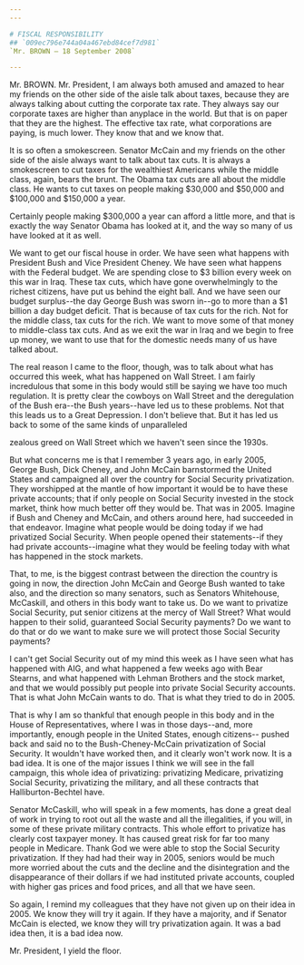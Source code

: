 ```yaml
---
---

# FISCAL RESPONSIBILITY
## `009ec796e744a04a467ebd84cef7d981`
`Mr. BROWN — 18 September 2008`

---
```



Mr. BROWN. Mr. President, I am always both amused and amazed to hear 
my friends on the other side of the aisle talk about taxes, because 
they are always talking about cutting the corporate tax rate. They 
always say our corporate taxes are higher than anyplace in the world. 
But that is on paper that they are the highest. The effective tax rate, 
what corporations are paying, is much lower. They know that and we know 
that.

It is so often a smokescreen. Senator McCain and my friends on the 
other side of the aisle always want to talk about tax cuts. It is 
always a smokescreen to cut taxes for the wealthiest Americans while 
the middle class, again, bears the brunt. The Obama tax cuts are all 
about the middle class. He wants to cut taxes on people making $30,000 
and $50,000 and $100,000 and $150,000 a year.

Certainly people making $300,000 a year can afford a little more, and 
that is exactly the way Senator Obama has looked at it, and the way so 
many of us have looked at it as well.

We want to get our fiscal house in order. We have seen what happens 
with President Bush and Vice President Cheney. We have seen what 
happens with the Federal budget. We are spending close to $3 billion 
every week on this war in Iraq. These tax cuts, which have gone 
overwhelmingly to the richest citizens, have put us behind the eight 
ball. And we have seen our budget surplus--the day George Bush was 
sworn in--go to more than a $1 billion a day budget deficit. That is 
because of tax cuts for the rich. Not for the middle class, tax cuts 
for the rich. We want to move some of that money to middle-class tax 
cuts. And as we exit the war in Iraq and we begin to free up money, we 
want to use that for the domestic needs many of us have talked about.

The real reason I came to the floor, though, was to talk about what 
has occurred this week, what has happened on Wall Street. I am fairly 
incredulous that some in this body would still be saying we have too 
much regulation. It is pretty clear the cowboys on Wall Street and the 
deregulation of the Bush era--the Bush years--have led us to these 
problems. Not that this leads us to a Great Depression. I don't believe 
that. But it has led us back to some of the same kinds of unparalleled


zealous greed on Wall Street which we haven't seen since the 1930s.

But what concerns me is that I remember 3 years ago, in early 2005, 
George Bush, Dick Cheney, and John McCain barnstormed the United States 
and campaigned all over the country for Social Security privatization. 
They worshipped at the mantle of how important it would be to have 
these private accounts; that if only people on Social Security invested 
in the stock market, think how much better off they would be. That was 
in 2005. Imagine if Bush and Cheney and McCain, and others around here, 
had succeeded in that endeavor. Imagine what people would be doing 
today if we had privatized Social Security. When people opened their 
statements--if they had private accounts--imagine what they would be 
feeling today with what has happened in the stock markets.

That, to me, is the biggest contrast between the direction the 
country is going in now, the direction John McCain and George Bush 
wanted to take also, and the direction so many senators, such as 
Senators Whitehouse, McCaskill, and others in this body want to take 
us. Do we want to privatize Social Security, put senior citizens at the 
mercy of Wall Street? What would happen to their solid, guaranteed 
Social Security payments? Do we want to do that or do we want to make 
sure we will protect those Social Security payments?

I can't get Social Security out of my mind this week as I have seen 
what has happened with AIG, and what happened a few weeks ago with Bear 
Stearns, and what happened with Lehman Brothers and the stock market, 
and that we would possibly put people into private Social Security 
accounts. That is what John McCain wants to do. That is what they tried 
to do in 2005.

That is why I am so thankful that enough people in this body and in 
the House of Representatives, where I was in those days--and, more 
importantly, enough people in the United States, enough citizens--
pushed back and said no to the Bush-Cheney-McCain privatization of 
Social Security. It wouldn't have worked then, and it clearly won't 
work now. It is a bad idea. It is one of the major issues I think we 
will see in the fall campaign, this whole idea of privatizing: 
privatizing Medicare, privatizing Social Security, privatizing the 
military, and all these contracts that Halliburton-Bechtel have.

Senator McCaskill, who will speak in a few moments, has done a great 
deal of work in trying to root out all the waste and all the 
illegalities, if you will, in some of these private military contracts. 
This whole effort to privatize has clearly cost taxpayer money. It has 
caused great risk for far too many people in Medicare. Thank God we 
were able to stop the Social Security privatization. If they had had 
their way in 2005, seniors would be much more worried about the cuts 
and the decline and the disintegration and the disappearance of their 
dollars if we had instituted private accounts, coupled with higher gas 
prices and food prices, and all that we have seen.

So again, I remind my colleagues that they have not given up on their 
idea in 2005. We know they will try it again. If they have a majority, 
and if Senator McCain is elected, we know they will try privatization 
again. It was a bad idea then, it is a bad idea now.

Mr. President, I yield the floor.